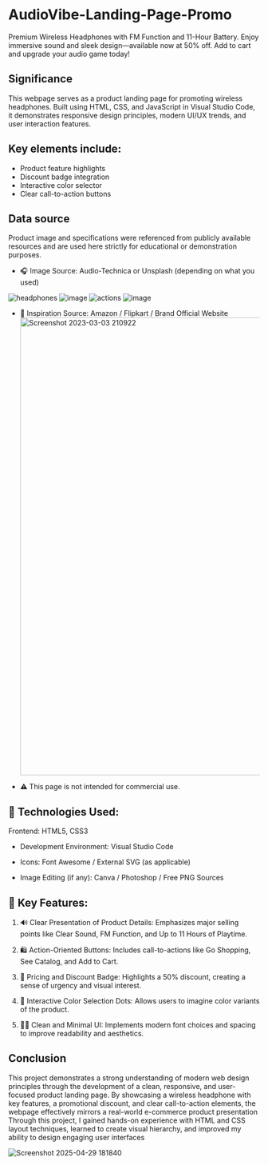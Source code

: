 # AudioVibe-Landing-Page-Promo
Premium Wireless Headphones with FM Function and 11-Hour Battery. Enjoy immersive sound and sleek design—available now at 50% off. Add to cart and upgrade your audio game today!
## Significance
This webpage serves as a product landing page for promoting wireless headphones. Built using HTML, CSS, and JavaScript in Visual Studio Code, it demonstrates responsive design principles, modern UI/UX trends, and user interaction features.

## Key elements include:

- Product feature highlights
- Discount badge integration
- Interactive color selector
- Clear call-to-action buttons
## Data source
 Product image and specifications were referenced from publicly available resources and are used here strictly for educational or demonstration purposes.

- 🎧 Image Source: Audio-Technica or Unsplash (depending on what you used)
  
![headphones](https://github.com/user-attachments/assets/1dd04b13-8538-4cc3-8246-d65cfe00676c)
![image](https://github.com/user-attachments/assets/dc8ad154-a0b6-43ec-8ab0-1c86695ac9fc)
![actions](https://github.com/user-attachments/assets/f0016a64-c3f6-4eea-a48e-a2d637f506f8)
![image](https://github.com/user-attachments/assets/c55c242d-c182-4b80-adf7-dc3caaad6c05)

- 🛒 Inspiration Source: Amazon / Flipkart / Brand Official Website
  <img width="916" alt="Screenshot 2023-03-03 210922" src="https://github.com/user-attachments/assets/d000704b-b1c5-4579-8618-2456d53e87c9" />


- ⚠️ This page is not intended for commercial use.

## 📂 Technologies Used:
  Frontend: HTML5, CSS3

- Development Environment: Visual Studio Code

- Icons: Font Awesome / External SVG (as applicable)

- Image Editing (if any): Canva / Photoshop / Free PNG Sources

## 📌 Key Features:
1. 🔊 Clear Presentation of Product Details:
Emphasizes major selling points like Clear Sound, FM Function, and Up to 11 Hours of Playtime.

2. 🛍️ Action-Oriented Buttons:
Includes call-to-actions like Go Shopping, See Catalog, and Add to Cart.

3. 🧾 Pricing and Discount Badge:
Highlights a 50% discount, creating a sense of urgency and visual interest.

4. 🎨 Interactive Color Selection Dots:
Allows users to imagine color variants of the product.

5. 🧑‍💻 Clean and Minimal UI:
Implements modern font choices and spacing to improve readability and aesthetics.

## Conclusion
   This project demonstrates a strong understanding of modern web design principles through the development of a clean, responsive, and user-focused product landing page. By showcasing a wireless headphone with key features, a promotional discount, and clear call-to-action elements, the webpage effectively mirrors a real-world e-commerce product presentation
   Through this project, I gained hands-on experience with HTML and CSS layout techniques, learned to create visual hierarchy, and improved my ability to design engaging user interfaces

   ![Screenshot 2025-04-29 181840](https://github.com/user-attachments/assets/de720311-4f3f-4bf3-8ead-ca2899277e49)






